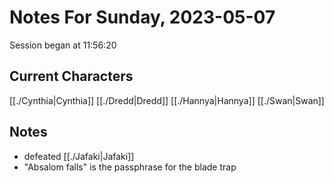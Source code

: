 # Notes For Sunday, 2023-05-07
Session began at 11:56:20
## Current Characters
[[./Cynthia|Cynthia]]
[[./Dredd|Dredd]]
[[./Hannya|Hannya]]
[[./Swan|Swan]]
## Notes
- defeated [[./Jafaki|Jafaki]]
- "Absalom falls" is the passphrase for the blade trap